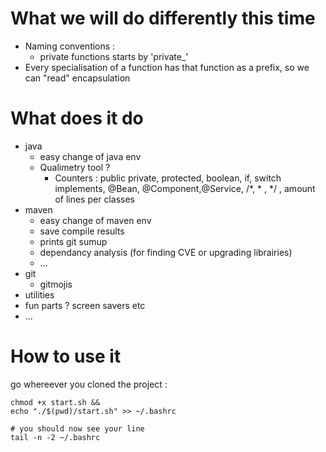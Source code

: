 # What we will do differently this time

* Naming conventions : 
  * private functions starts by 'private_'
* Every specialisation of a function has that function as a prefix, so we can "read" encapsulation


# What does it do 

* java
  * easy change of java env 
  * Qualimetry tool ? 
    * Counters : public private, protected, boolean, if, switch implements, @Bean, @Component,@Service, /*, * , */ , amount of lines per classes 
* maven
  * easy change of maven env
  * save compile results
  * prints git sumup
  * dependancy analysis (for finding CVE or upgrading librairies)
  * ...
* git
  * gitmojis
* utilities
* fun parts ? screen savers etc
* ...


# How to use it

go whereever you cloned the project : 

```
chmod +x start.sh && 
echo "./$(pwd)/start.sh" >> ~/.bashrc

# you should now see your line
tail -n -2 ~/.bashrc
```